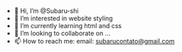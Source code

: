 - 👋 Hi, I’m @Subaru-shi
- 👀 I’m interested in website styling
- 🌱 I’m currently learning html and css
- 💞️ I’m looking to collaborate on ...
- 📫 How to reach me:  email: subarucontato@gmail.com
<!---
Subaru-shi/Subaru-shi is a ✨ special ✨ repository because its `README.md` (this file) appears on your GitHub profile.
You can click the Preview link to take a look at your changes.
--->
